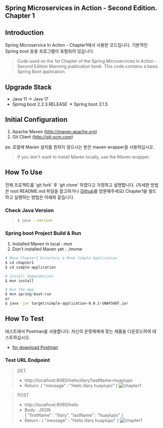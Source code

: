 ## Spring Microservices in Action - Second Edition. Chapter 1

## Introduction

Spring Microservice In Action - Chapter1에서 사용한 코드입니다.
기본적인 Spring boot 응용 프로그램이 포함되어 있습니다.
> Code used on the 1st Chapter of the Spring Microservices in Action - Second Edition Manning publication book. This code contains a basic Spring Boot application. 

## Upgrade Stack
- Java 11 -> Java 17
- Spring boot 2.2.3.RELEASE -> Spring boot 3.1.5

## Initial Configuration

1.	Apache Maven (http://maven.apache.org) 
2.	Git Client (http://git-scm.com)

ps: 로컬에 Maven 설치를 원하지 않으시는 분은 maven wrapper을 사용하십시오.
> If you don't want to install Maven locally, use the Maven wrapper.

## How To Use

전체 프로젝트를 'git fork' 후 'git clone' 하였다고 가정하고 설명합니다.
(자세한 방법은 root README.md 파일을 참고하거나 [Github](https://github.com/jhcode33/spring-microservice-in-action)를 방문해주세요)
Chapter1을 빌드하고 실행하는 방법은 아래와 같습니다.

### Check Java Version
> ```bash
> $ java --version
> ```

### Spring boot Project Build & Run

1. Installed Maven in local : mvn
2. Don't installed Maven yet : ./mvnw

```bash
# Move Chapter1 Directory & Move Simple Application
$ cd chapter1
$ cd simple-application

# Install dependencies
$ mvn install

# Run the app
$ mvn spring-boot:run
or 
$ java -jar target/simple-application-0.0.1-SNAPSHOT.jar
```

## How To Test

테스트에서 Postman을 사용합니다. 
자신의 운영체제에 맞는 제품을 다운로드하여 테스트하십시오.
- [for download Postman](https://www.postman.com/downloads/)

### Test URL Endpoint

> GET
> - http://localhost:8080/hello/illary?lastName=huaylupo
> - Return: { "message" : "Hello illary huaylupo" }
> ![chapter1](https://github.com/jhcode33/spring-microservice-in-action/assets/125725072/87018ff4-fcc3-4fc6-bd1d-adbbc94824b1)

> POST
> - http://localhost:8080/hello
> - Body : JSON <br> 
>   { "firstName" : "illary", "lastName" : "huaylupo" }
> - Return : { "message" : "Hello illary huaylupo" }
> ![chapter1](https://github.com/jhcode33/spring-microservice-in-action/assets/125725072/fcc3ae86-cca3-4918-a56e-a1fee8d8f2d4)